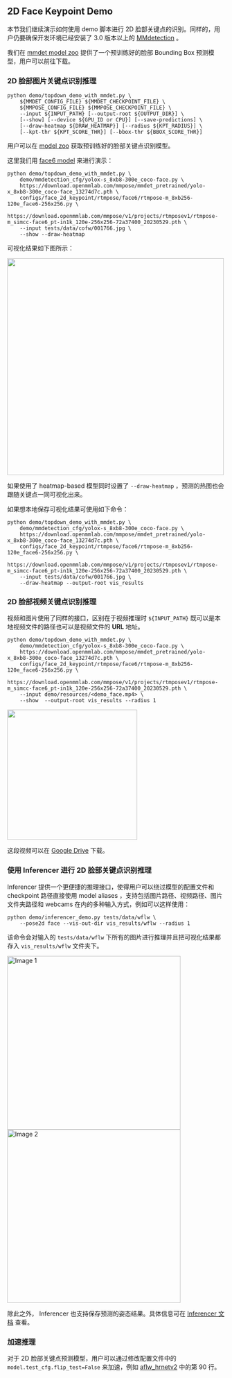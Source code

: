 ## 2D Face Keypoint Demo

本节我们继续演示如何使用 demo 脚本进行 2D 脸部关键点的识别。同样的，用户仍要确保开发环境已经安装了 3.0 版本以上的 [MMdetection](https://github.com/open-mmlab/mmdetection) 。

我们在 [mmdet model zoo](/demo/docs/zh_cn/mmdet_modelzoo.md#脸部-bounding-box-检测模型) 提供了一个预训练好的脸部 Bounding Box 预测模型，用户可以前往下载。

### 2D 脸部图片关键点识别推理

```shell
python demo/topdown_demo_with_mmdet.py \
    ${MMDET_CONFIG_FILE} ${MMDET_CHECKPOINT_FILE} \
    ${MMPOSE_CONFIG_FILE} ${MMPOSE_CHECKPOINT_FILE} \
    --input ${INPUT_PATH} [--output-root ${OUTPUT_DIR}] \
    [--show] [--device ${GPU_ID or CPU}] [--save-predictions] \
    [--draw-heatmap ${DRAW_HEATMAP}] [--radius ${KPT_RADIUS}] \
    [--kpt-thr ${KPT_SCORE_THR}] [--bbox-thr ${BBOX_SCORE_THR}]
```

用户可以在 [model zoo](https://mmpose.readthedocs.io/en/dev-1.x/model_zoo/face_2d_keypoint.html) 获取预训练好的脸部关键点识别模型。

这里我们用 [face6 model](https://download.openmmlab.com/mmpose/face/hrnetv2/hrnetv2_w18_aflw_256x256-f2bbc62b_20210125.pth) 来进行演示：

```shell
python demo/topdown_demo_with_mmdet.py \
    demo/mmdetection_cfg/yolox-s_8xb8-300e_coco-face.py \
    https://download.openmmlab.com/mmpose/mmdet_pretrained/yolo-x_8xb8-300e_coco-face_13274d7c.pth \
    configs/face_2d_keypoint/rtmpose/face6/rtmpose-m_8xb256-120e_face6-256x256.py \
    https://download.openmmlab.com/mmpose/v1/projects/rtmposev1/rtmpose-m_simcc-face6_pt-in1k_120e-256x256-72a37400_20230529.pth \
    --input tests/data/cofw/001766.jpg \
    --show --draw-heatmap
```

可视化结果如下图所示：

<img src="https://github.com/open-mmlab/mmpose/assets/26127467/d5f4a947-b6a7-465b-b54d-0ffa2f6d353a" height="500px" alt><br>

如果使用了 heatmap-based 模型同时设置了 `--draw-heatmap` ，预测的热图也会跟随关键点一同可视化出来。

如果想本地保存可视化结果可使用如下命令：

```shell
python demo/topdown_demo_with_mmdet.py \
    demo/mmdetection_cfg/yolox-s_8xb8-300e_coco-face.py \
    https://download.openmmlab.com/mmpose/mmdet_pretrained/yolo-x_8xb8-300e_coco-face_13274d7c.pth \
    configs/face_2d_keypoint/rtmpose/face6/rtmpose-m_8xb256-120e_face6-256x256.py \
    https://download.openmmlab.com/mmpose/v1/projects/rtmposev1/rtmpose-m_simcc-face6_pt-in1k_120e-256x256-72a37400_20230529.pth \
    --input tests/data/cofw/001766.jpg \
    --draw-heatmap --output-root vis_results
```

### 2D 脸部视频关键点识别推理

视频和图片使用了同样的接口，区别在于视频推理时 `${INPUT_PATH}` 既可以是本地视频文件的路径也可以是视频文件的 **URL** 地址。

```shell
python demo/topdown_demo_with_mmdet.py \
    demo/mmdetection_cfg/yolox-s_8xb8-300e_coco-face.py \
    https://download.openmmlab.com/mmpose/mmdet_pretrained/yolo-x_8xb8-300e_coco-face_13274d7c.pth \
    configs/face_2d_keypoint/rtmpose/face6/rtmpose-m_8xb256-120e_face6-256x256.py \
    https://download.openmmlab.com/mmpose/v1/projects/rtmposev1/rtmpose-m_simcc-face6_pt-in1k_120e-256x256-72a37400_20230529.pth \
    --input demo/resources/<demo_face.mp4> \
    --show  --output-root vis_results --radius 1
```

<img src="https://github.com/open-mmlab/mmpose/assets/26127467/5883f014-d0be-4796-a30e-f1b5dcb6e85d" height="300px" alt><br>

这段视频可以在 [Google Drive](https://drive.google.com/file/d/1kQt80t6w802b_vgVcmiV_QfcSJ3RWzmb/view?usp=sharing) 下载。

### 使用 Inferencer 进行 2D 脸部关键点识别推理

Inferencer 提供一个更便捷的推理接口，使得用户可以绕过模型的配置文件和 checkpoint 路径直接使用 model aliases ，支持包括图片路径、视频路径、图片文件夹路径和 webcams 在内的多种输入方式，例如可以这样使用：

```shell
python demo/inferencer_demo.py tests/data/wflw \
    --pose2d face --vis-out-dir vis_results/wflw --radius 1
```

该命令会对输入的 `tests/data/wflw` 下所有的图片进行推理并且把可视化结果都存入 `vis_results/wflw` 文件夹下。

<img src="https://user-images.githubusercontent.com/26127467/229793095-702f9d3b-461f-45bd-8535-d628e33bc907.jpg" alt="Image 1" width="400"/>

<img src="https://user-images.githubusercontent.com/26127467/229793121-9969f014-70da-40b5-8561-e21c3edd1aeb.jpg" alt="Image 2" width="400"/>

除此之外， Inferencer 也支持保存预测的姿态结果。具体信息可在 [Inferencer 文档](https://mmpose.readthedocs.io/en/dev-1.x/user_guides/inference.html#inferencer-a-unified-inference-interface) 查看。

### 加速推理

对于 2D 脸部关键点预测模型，用户可以通过修改配置文件中的 `model.test_cfg.flip_test=False` 来加速，例如 [aflw_hrnetv2](../../../configs/face_2d_keypoint/topdown_heatmap/aflw/td-hm_hrnetv2-w18_8xb64-60e_aflw-256x256.py) 中的第 90 行。
